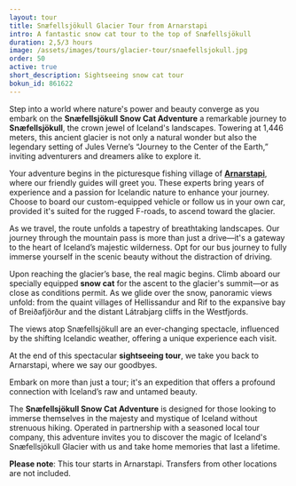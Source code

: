 ```yaml
---
layout: tour
title: Snæfellsjökull Glacier Tour from Arnarstapi
intro: A fantastic snow cat tour to the top of Snæfellsjökull
duration: 2,5/3 hours
image: /assets/images/tours/glacier-tour/snaefellsjokull.jpg
order: 50
active: true
short_description: Sightseeing snow cat tour
bokun_id: 861622
---
```


Step into a world where nature's power and beauty converge as you embark on the **Snæfellsjökull Snow Cat Adventure** a remarkable journey to **Snæfellsjökull**, the crown jewel of Iceland's landscapes. Towering at 1,446 meters, this ancient glacier is not only a natural wonder but also the legendary setting of Jules Verne’s “Journey to the Center of the Earth,” inviting adventurers and dreamers alike to explore it.

Your adventure begins in the picturesque fishing village of <a target="_blank" href="https://maps.app.goo.gl/ENfd1wmtQvJo3oL36">**Arnarstapi**</a>, where our friendly guides will greet you. These experts bring years of experience and a passion for Icelandic nature to enhance your journey. Choose to board our custom-equipped vehicle or follow us in your own car, provided it's suited for the rugged F-roads, to ascend toward the glacier.

As we travel, the route unfolds a tapestry of breathtaking landscapes. Our journey through the mountain pass is more than just a drive—it's a gateway to the heart of Iceland’s majestic wilderness. Opt for our bus journey to fully immerse yourself in the scenic beauty without the distraction of driving.

Upon reaching the glacier’s base, the real magic begins. Climb aboard our specially equipped **snow cat** for the ascent to the glacier's summit—or as close as conditions permit. As we glide over the snow, panoramic views unfold: from the quaint villages of Hellissandur and Rif to the expansive bay of Breiðafjörður and the distant Látrabjarg cliffs in the Westfjords.

The views atop Snæfellsjökull are an ever-changing spectacle, influenced by the shifting Icelandic weather, offering a unique experience each visit.

At the end of this spectacular **sightseeing tour**, we take you back to Arnarstapi, where we say our goodbyes.

Embark on more than just a tour; it's an expedition that offers a profound connection with Iceland’s raw and untamed beauty. 

The **Snæfellsjökull Snow Cat Adventure** is designed for those looking to immerse themselves in the majesty and mystique of Iceland without strenuous hiking. Operated in partnership with a seasoned local tour company, this adventure invites you to discover the magic of Iceland's Snæfellsjökull Glacier with us and take home memories that last a lifetime.

**Please note**: This tour starts in Arnarstapi. Transfers from other locations are not included.